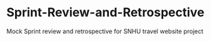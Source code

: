 # Sprint-Review-and-Retrospective

Mock Sprint review and retrospective for SNHU travel website project
